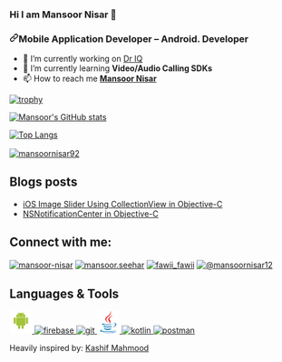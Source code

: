 ### Hi I am Mansoor Nisar 👋

<h3 dir="auto"><a id="user-content" class="anchor" aria-hidden="true" href="#"><svg class="octicon octicon-link" viewBox="0 0 16 16" version="1.1" width="16" height="16" aria-hidden="true"><path fill-rule="evenodd" d="M7.775 3.275a.75.75 0 001.06 1.06l1.25-1.25a2 2 0 112.83 2.83l-2.5 2.5a2 2 0 01-2.83 0 .75.75 0 00-1.06 1.06 3.5 3.5 0 004.95 0l2.5-2.5a3.5 3.5 0 00-4.95-4.95l-1.25 1.25zm-4.69 9.64a2 2 0 010-2.83l2.5-2.5a2 2 0 012.83 0 .75.75 0 001.06-1.06 3.5 3.5 0 00-4.95 0l-2.5 2.5a3.5 3.5 0 004.95 4.95l1.25-1.25a.75.75 0 00-1.06-1.06l-1.25 1.25a2 2 0 01-2.83 0z"></path></svg></a>Mobile Application Developer – Android. Developer</h3>

- 🔭 I’m currently working on [Dr IQ](https://play.google.com/store/apps/details?id=com.attech.attech_android_1.driq&hl=en&gl=US)
- 🌱 I’m currently learning <strong>Video/Audio Calling SDKs</strong>
- 📫 How to reach me <strong><a href="mailto:mansoornisar12@gmail.com">Mansoor Nisar</a></strong>

[![trophy](https://github-profile-trophy.vercel.app/?username=mansoornisar92&theme=dracula)](https://github.com/ryo-ma/github-profile-trophy)

[![Mansoor's GitHub stats](https://github-readme-stats.vercel.app/api?username=mansoornisar92&hide=stars&show_icons=true&theme=dark)](https://github.com/mansoornisar92/github-readme-stats)

[![Top Langs](https://github-readme-stats.vercel.app/api/top-langs/?username=mansoornisar92)](https://github.com/mansoornisar92/github-readme-stats)


<p dir="auto"><a target="_blank" rel="noopener noreferrer" href="https://camo.githubusercontent.com/60d977f8f2cffb86f7322d1d4c475db7c2fcbc6938b08287a5734eb99a9a25be/68747470733a2f2f6769746875622d726561646d652d73746174732e76657263656c2e6170702f6170692f746f702d6c616e67733f757365726e616d653d6b61736869662d652673686f775f69636f6e733d74727565266c6f63616c653d656e266c61796f75743d636f6d70616374"><img align="center" src="https://camo.githubusercontent.com/60d977f8f2cffb86f7322d1d4c475db7c2fcbc6938b08287a5734eb99a9a25be/68747470733a2f2f6769746875622d726561646d652d73746174732e76657263656c2e6170702f6170692f746f702d6c616e67733f757365726e616d653d6b61736869662d652673686f775f69636f6e733d74727565266c6f63616c653d656e266c61796f75743d636f6d70616374" alt="mansoornisar92" data-canonical-src="https://github-readme-stats.vercel.app/api/top-langs?username=mansoornisar92&amp;show_icons=true&amp;locale=en&amp;layout=compact" style="max-width: 100%;"></a></p>

## Blogs posts
<ul dir="auto">
<li><a href="https://medium.com/@mansoornisar12/ios-image-slider-using-collectionview-in-objective-c-25aae3a996ac" rel="nofollow">iOS Image Slider Using CollectionView in Objective-C</a></li>
<li><a href="https://medium.com/@mansoornisar12/nsnotificationcenter-885c2bb2aaec" rel="nofollow">NSNotificationCenter in Objective-C</a></li>
</ul>


## Connect with me:
<p align="left" dir="auto">
<a href="https://linkedin.com/in/mansoor-nisar" rel="nofollow"><img align="center" src="https://raw.githubusercontent.com/rahuldkjain/github-profile-readme-generator/master/src/images/icons/Social/linked-in-alt.svg" alt="mansoor-nisar" height="30" width="40" style="max-width: 100%;"></a>
<a href="https://fb.com/mansoor.seehar" rel="nofollow"><img align="center" src="https://raw.githubusercontent.com/rahuldkjain/github-profile-readme-generator/master/src/images/icons/Social/facebook.svg" alt="mansoor.seehar" height="30" width="40" style="max-width: 100%;"></a>
<a href="https://instagram.com/fawii_fawii" rel="nofollow"><img align="center" src="https://raw.githubusercontent.com/rahuldkjain/github-profile-readme-generator/master/src/images/icons/Social/instagram.svg" alt="fawii_fawii" height="30" width="40" style="max-width: 100%;"></a>
<a href="https://medium.com/@mansoornisar12" rel="nofollow"><img align="center" src="https://raw.githubusercontent.com/rahuldkjain/github-profile-readme-generator/master/src/images/icons/Social/medium.svg" alt="@mansoornisar12" height="30" width="40" style="max-width: 100%;"></a>
</p>

## Languages & Tools
<p align="left" dir="auto"> <a href="https://developer.android.com" rel="nofollow"> <img src="https://raw.githubusercontent.com/devicons/devicon/master/icons/android/android-original-wordmark.svg" alt="android" width="40" height="40" style="max-width: 100%;"> </a>  <a href="https://firebase.google.com/" rel="nofollow"> <img src="https://camo.githubusercontent.com/dd4b2422ed3bfc9da88c43d18550375c66f9584327dff7ecc19315ce50b96f07/68747470733a2f2f7777772e766563746f726c6f676f2e7a6f6e652f6c6f676f732f66697265626173652f66697265626173652d69636f6e2e737667" alt="firebase" width="40" height="40" data-canonical-src="https://www.vectorlogo.zone/logos/firebase/firebase-icon.svg" style="max-width: 100%;"> </a> <a href="https://git-scm.com/" rel="nofollow"> <img src="https://camo.githubusercontent.com/fbfcb9e3dc648adc93bef37c718db16c52f617ad055a26de6dc3c21865c3321d/68747470733a2f2f7777772e766563746f726c6f676f2e7a6f6e652f6c6f676f732f6769742d73636d2f6769742d73636d2d69636f6e2e737667" alt="git" width="40" height="40" data-canonical-src="https://www.vectorlogo.zone/logos/git-scm/git-scm-icon.svg" style="max-width: 100%;"> </a> <a href="https://www.java.com" rel="nofollow"> <img src="https://raw.githubusercontent.com/devicons/devicon/master/icons/java/java-original.svg" alt="java" width="40" height="40" style="max-width: 100%;"> </a> <a href="https://kotlinlang.org" rel="nofollow"> <img src="https://camo.githubusercontent.com/76ae44a94388e048be2d8f5730d221c844f291162e6c5cdd632b1623a1b859f8/68747470733a2f2f7777772e766563746f726c6f676f2e7a6f6e652f6c6f676f732f6b6f746c696e6c616e672f6b6f746c696e6c616e672d69636f6e2e737667" alt="kotlin" width="40" height="40" data-canonical-src="https://www.vectorlogo.zone/logos/kotlinlang/kotlinlang-icon.svg" style="max-width: 100%;"> </a> <a href="https://postman.com" rel="nofollow"> <img src="https://camo.githubusercontent.com/93b32389bf746009ca2370de7fe06c3b5146f4c99d99df65994f9ced0ba41685/68747470733a2f2f7777772e766563746f726c6f676f2e7a6f6e652f6c6f676f732f676574706f73746d616e2f676574706f73746d616e2d69636f6e2e737667" alt="postman" width="40" height="40" data-canonical-src="https://www.vectorlogo.zone/logos/getpostman/getpostman-icon.svg" style="max-width: 100%;"> </a> 
</p>


Heavily inspired by: [Kashif Mahmood](https://github.com/Kashif-E)
<!--
**MansoorNisar92/mansoornisar92** is a ✨ _special_ ✨ repository because its `README.md` (this file) appears on your GitHub profile.

Here are some ideas to get you started:



- 👯 I’m looking to collaborate on ...
- 🤔 I’m looking for help with ...
- 💬 Ask me about ...
- 😄 Pronouns: ...
- ⚡ Fun fact: ...
-->
